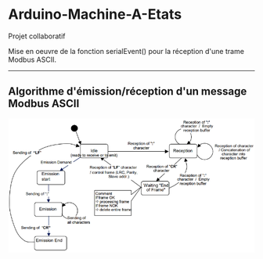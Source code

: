 # Arduino-Machine-A-Etats

Projet collaboratif

Mise en oeuvre de la fonction serialEvent() pour la réception d'une trame Modbus ASCII.

---

## Algorithme d'émission/réception d'un message Modbus ASCII

![modbus-ascii-fsm-message](Images/modbus-ascii-fsm-message.png)
